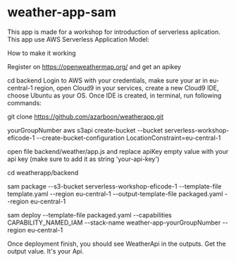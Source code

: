 # weather-app-sam



This app is made for a workshop for introduction of serverless aplication. This app use AWS Serverless Application Model:



How to make it working

Register on https://openweathermap.org/ and get an apikey



cd backend
Login to AWS with your credentials, make sure your ar in eu-central-1 region, open Cloud9 in your services, create a new Cloud9 IDE, choose Ubuntu as your OS. Once IDE is created, in terminal, run following commands:


git clone https://github.com/azarboon/weatherapp.git



yourGroupNumber
aws s3api create-bucket --bucket serverless-workshop-eficode-1  --create-bucket-configuration LocationConstraint=eu-central-1 





open file backend/weather/app.js and replace apiKey empty value with your api key (make sure to add it as string 'your-api-key')

cd weatherapp/backend



sam package --s3-bucket serverless-workshop-eficode-1 --template-file template.yaml --region eu-central-1 --output-template-file packaged.yaml --region eu-central-1


sam deploy --template-file packaged.yaml --capabilities CAPABILITY_NAMED_IAM --stack-name weather-app-yourGroupNumber --region eu-central-1

Once deployment finish, you should see WeatherApi in the outputs. Get the output value. It's your Api.